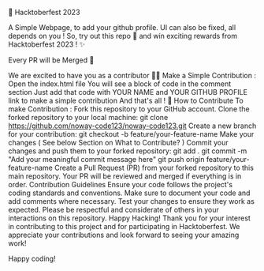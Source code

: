 🚀 Hacktoberfest 2023


A Simple Webpage, to add your github profile. UI can also be fixed, all depends on you ! So, try out this repo 🤩 and win exciting rewards from Hacktoberfest 2023 ! ✨

Every PR will be Merged 🙂



We are excited to have you as a contributor 🤩🤩
Make a Simple Contribution :
Open the index.html file
You will see a block of code in the comment section
Just add that code with YOUR NAME and YOUR GITHUB PROFILE link to make a simple contribution
And that's all ! 🚀
How to Contribute
To make Contribution :
Fork this repository to your GitHub account.
Clone the forked repository to your local machine:
   git clone https://github.com/noway-code123/noway-code123.git
Create a new branch for your contribution:
git checkout -b feature/your-feature-name
Make your changes ( See below Section on What to Contribute? )
Commit your changes and push them to your forked repository:
git add .
git commit -m "Add your meaningful commit message here"
git push origin feature/your-feature-name
Create a Pull Request (PR) from your forked repository to this main repository.
Your PR will be reviewed and merged if everything is in order.
Contribution Guidelines
Ensure your code follows the project's coding standards and conventions.
Make sure to document your code and add comments where necessary.
Test your changes to ensure they work as expected.
Please be respectful and considerate of others in your interactions on this repository.
Happy Hacking!
Thank you for your interest in contributing to this project and for participating in Hacktoberfest. We appreciate your contributions and look forward to seeing your amazing work!

Happy coding!
<!--
**noway-code123/noway-code123** is a ✨ _special_ ✨ repository because its `README.md` (this file) appears on your GitHub profile.

Here are some ideas to get you started:

- 🔭 I’m currently working on ...
- 🌱 I’m currently learning ...
- 👯 I’m looking to collaborate on ...
- 🤔 I’m looking for help with ...
- 💬 Ask me about ...
- 📫 How to reach me: ...
- 😄 Pronouns: ...
- ⚡ Fun fact: ...
-->
